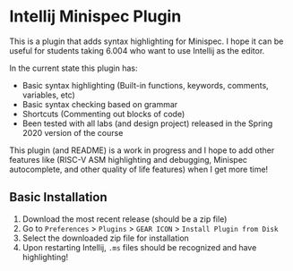 # Intellij Minispec Plugin

This is a plugin that adds syntax highlighting for Minispec. I hope it can be useful for students taking 6.004 who want to use Intellij as the editor.

In the current state this plugin has:
- Basic syntax highlighting (Built-in functions, keywords, comments, variables, etc)
- Basic syntax checking based on grammar
- Shortcuts (Commenting out blocks of code)
- Been tested with all labs (and design project) released in the Spring 2020 version of the course

This plugin (and README) is a work in progress and I hope to add other features like (RISC-V ASM highlighting and debugging, Minispec autocomplete, and other quality of life features) when I get more time!

## Basic Installation
1. Download the most recent release (should be a zip file)
2. Go to `Preferences` > `Plugins` > `GEAR ICON` > `Install Plugin from Disk`
3. Select the downloaded zip file for installation
4. Upon restarting Intellij, `.ms` files should be recognized and have highlighting!
